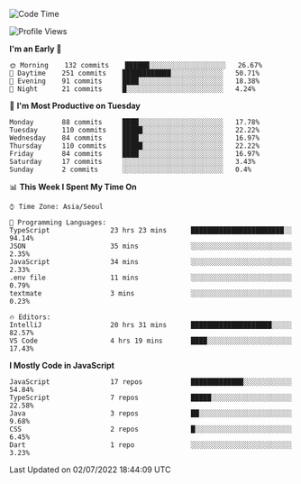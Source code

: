 <!--START_SECTION:waka-->
![Code Time](http://img.shields.io/badge/Code%20Time-0%20secs-blue)

![Profile Views](http://img.shields.io/badge/Profile%20Views-0-blue)

**I'm an Early 🐤** 

```text
🌞 Morning    132 commits    ██████░░░░░░░░░░░░░░░░░░░   26.67% 
🌆 Daytime    251 commits    ████████████░░░░░░░░░░░░░   50.71% 
🌃 Evening    91 commits     ████░░░░░░░░░░░░░░░░░░░░░   18.38% 
🌙 Night      21 commits     █░░░░░░░░░░░░░░░░░░░░░░░░   4.24%

```
📅 **I'm Most Productive on Tuesday** 

```text
Monday       88 commits     ████░░░░░░░░░░░░░░░░░░░░░   17.78% 
Tuesday      110 commits    █████░░░░░░░░░░░░░░░░░░░░   22.22% 
Wednesday    84 commits     ████░░░░░░░░░░░░░░░░░░░░░   16.97% 
Thursday     110 commits    █████░░░░░░░░░░░░░░░░░░░░   22.22% 
Friday       84 commits     ████░░░░░░░░░░░░░░░░░░░░░   16.97% 
Saturday     17 commits     ░░░░░░░░░░░░░░░░░░░░░░░░░   3.43% 
Sunday       2 commits      ░░░░░░░░░░░░░░░░░░░░░░░░░   0.4%

```


📊 **This Week I Spent My Time On** 

```text
⌚︎ Time Zone: Asia/Seoul

💬 Programming Languages: 
TypeScript               23 hrs 23 mins      ███████████████████████░░   94.14% 
JSON                     35 mins             ░░░░░░░░░░░░░░░░░░░░░░░░░   2.35% 
JavaScript               34 mins             ░░░░░░░░░░░░░░░░░░░░░░░░░   2.33% 
.env file                11 mins             ░░░░░░░░░░░░░░░░░░░░░░░░░   0.79% 
textmate                 3 mins              ░░░░░░░░░░░░░░░░░░░░░░░░░   0.23%

🔥 Editors: 
IntelliJ                 20 hrs 31 mins      ████████████████████░░░░░   82.57% 
VS Code                  4 hrs 19 mins       ████░░░░░░░░░░░░░░░░░░░░░   17.43%

```

**I Mostly Code in JavaScript** 

```text
JavaScript               17 repos            █████████████░░░░░░░░░░░░   54.84% 
TypeScript               7 repos             █████░░░░░░░░░░░░░░░░░░░░   22.58% 
Java                     3 repos             ██░░░░░░░░░░░░░░░░░░░░░░░   9.68% 
CSS                      2 repos             █░░░░░░░░░░░░░░░░░░░░░░░░   6.45% 
Dart                     1 repo              ░░░░░░░░░░░░░░░░░░░░░░░░░   3.23%

```



 Last Updated on 02/07/2022 18:44:09 UTC
<!--END_SECTION:waka-->
